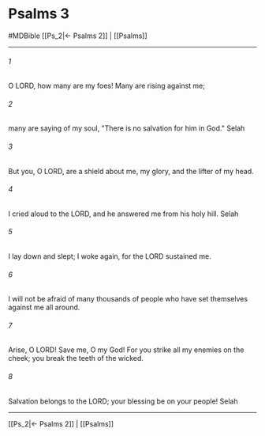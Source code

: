 # Psalms 3
#MDBible
[[Ps_2|← Psalms 2]] | [[Psalms]]

***

###### 1 
O LORD, how many are my foes! Many are rising against me; 

###### 2 
many are saying of my soul, "There is no salvation for him in God." Selah 

###### 3 
But you, O LORD, are a shield about me, my glory, and the lifter of my head. 

###### 4 
I cried aloud to the LORD, and he answered me from his holy hill. Selah 

###### 5 
I lay down and slept; I woke again, for the LORD sustained me. 

###### 6 
I will not be afraid of many thousands of people who have set themselves against me all around. 

###### 7 
Arise, O LORD! Save me, O my God! For you strike all my enemies on the cheek; you break the teeth of the wicked. 

###### 8 
Salvation belongs to the LORD; your blessing be on your people! Selah 

***

[[Ps_2|← Psalms 2]] | [[Psalms]]
